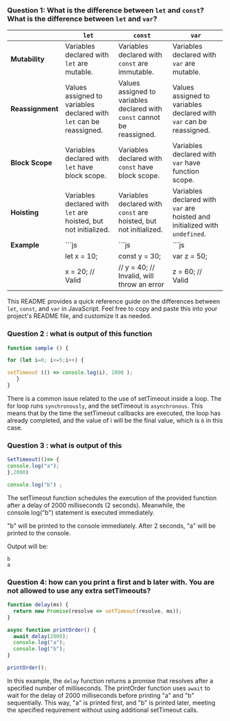 ### Question 1: What is the difference between `let` and `const`? What is the difference between `let` and `var`?

|                  | `let`                                                               | `const`                                                                  | `var`                                                                       |
| ---------------- | ------------------------------------------------------------------- | ------------------------------------------------------------------------ | --------------------------------------------------------------------------- |
| **Mutability**   | Variables declared with `let` are mutable.                          | Variables declared with `const` are immutable.                           | Variables declared with `var` are mutable.                                  |
| **Reassignment** | Values assigned to variables declared with `let` can be reassigned. | Values assigned to variables declared with `const` cannot be reassigned. | Values assigned to variables declared with `var` can be reassigned.         |
| **Block Scope**  | Variables declared with `let` have block scope.                     | Variables declared with `const` have block scope.                        | Variables declared with `var` have function scope.                          |
| **Hoisting**     | Variables declared with `let` are hoisted, but not initialized.     | Variables declared with `const` are hoisted, but not initialized.        | Variables declared with `var` are hoisted and initialized with `undefined`. |
| **Example**      | ```js                                                               | ```js                                                                    | ```js                                                                       |
|                  | let x = 10;                                                         | const y = 30;                                                            | var z = 50;                                                                 |
|                  | x = 20; // Valid                                                    | // y = 40; // Invalid, will throw an error                               | z = 60; // Valid                                                            |

This README provides a quick reference guide on the differences between `let`, `const`, and `var` in JavaScript. Feel free to copy and paste this into your project's README file, and customize it as needed.

### Question 2 : what is output of this function

```js
function sample () {

for (let i=0; i<=5;i++) {

setTimeout (() => console.log(i), 1000 );
   }
}
```

There is a common issue related to the use of setTimeout inside a loop. The for loop runs `synchronously`, and the setTimeout is `asynchronous`. This means that by the time the setTimeout callbacks are executed, the loop has already completed, and the value of i will be the final value, which is `6` in this case.

### Question 3 : what is output of this

```js
SetTimeout(()=> {
console.log("a");
},2000)

console.log("b") ;
```

The setTimeout function schedules the execution of the provided function after a delay of 2000 milliseconds (2 seconds). Meanwhile, the console.log("b") statement is executed immediately.

"b" will be printed to the console immediately.
After 2 seconds, "a" will be printed to the console.

Output will be:

```
b
a
```

### Question 4: how can you print a first and b later with. You are not allowed to use any extra setTimeouts?

```js
function delay(ms) {
  return new Promise(resolve => setTimeout(resolve, ms));
}

async function printOrder() {
  await delay(2000);
  console.log("a");
  console.log("b");
}

printOrder();
```

In this example, the `delay` function returns a promise that resolves after a specified number of milliseconds. The printOrder function uses `await` to wait for the delay of 2000 milliseconds before printing "a" and "b" sequentially. This way, "a" is printed first, and "b" is printed later, meeting the specified requirement without using additional setTimeout calls.

